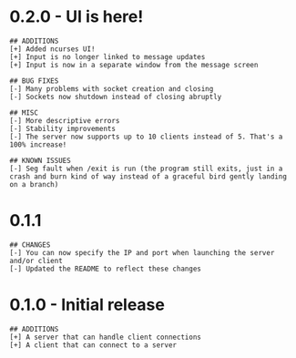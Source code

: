 # 0.2.0 - UI is here!

    ## ADDITIONS
    [+] Added ncurses UI!
    [+] Input is no longer linked to message updates
    [+] Input is now in a separate window from the message screen

    ## BUG FIXES
    [-] Many problems with socket creation and closing
    [-] Sockets now shutdown instead of closing abruptly

    ## MISC
    [-] More descriptive errors
    [-] Stability improvements
    [-] The server now supports up to 10 clients instead of 5. That's a 100% increase!

    ## KNOWN ISSUES
    [-] Seg fault when /exit is run (the program still exits, just in a crash and burn kind of way instead of a graceful bird gently landing on a branch)

# 0.1.1

    ## CHANGES
    [-] You can now specify the IP and port when launching the server and/or client
    [-] Updated the README to reflect these changes

# 0.1.0 - Initial release

    ## ADDITIONS
    [+] A server that can handle client connections
    [+] A client that can connect to a server
